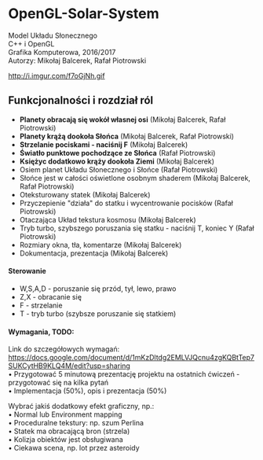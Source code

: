 # OpenGL-Solar-System
Model Układu Słonecznego  
C++ i OpenGL  
Grafika Komputerowa, 2016/2017  
Autorzy: Mikołaj Balcerek, Rafał Piotrowski  

http://i.imgur.com/f7oGjNh.gif 

## Funkcjonalności i rozdział ról

- **Planety obracają się wokół własnej osi** (Mikołaj Balcerek, Rafał Piotrowski)
- **Planety krążą dookoła Słońca** (Mikołaj Balcerek, Rafał Piotrowski)
- **Strzelanie pociskami - naciśnij F** (Mikołaj Balcerek)
- **Światło punktowe pochodzące ze Słońca** (Rafał Piotrowski)
- **Księżyc dodatkowo krąży dookoła Ziemi** (Mikołaj Balcerek)
- Osiem planet Układu Słonecznego i Słońce (Rafał Piotrowski)
- Słońce jest w całości oświetlone osobnym shaderem (Mikołaj Balcerek, Rafał Piotrowski)
- Oteksturowany statek (Mikołaj Balcerek)
- Przyczepienie "działa" do statku i wycentrowanie pocisków (Rafał Piotrowski)
- Otaczająca Układ tekstura kosmosu (Mikołaj Balcerek)
- Tryb turbo, szybszego poruszania się statku - naciśnij T, koniec Y (Rafał Piotrowski)
- Rozmiary okna, tła, komentarze (Mikołaj Balcerek)
- Dokumentacja, prezentacja (Mikołaj Balcerek)

#### Sterowanie
- W,S,A,D - poruszanie się przód, tył, lewo, prawo
- Z,X - obracanie się
- F - strzelanie
- T - tryb turbo (szybsze poruszanie się statkiem)

#### Wymagania, TODO:  
Link do szczegółowych wymagań: https://docs.google.com/document/d/1mKzDltdg2EMLVJQcnu4zgKQBtTep7SUKCytHB9KLQ4M/edit?usp=sharing  
• Przygotować 5 minutową prezentację projektu na ostatnich ćwiczeń -  
przygotować się na kilka pytań  
• Implementacja (50%), opis i prezentacja (50%)  

Wybrać jakiś dodatkowy efekt graficzny, np.:  
• Normal lub Environment mapping  
• Proceduralne tekstury: np. szum Perlina  
• Statek ma obracającą bron (strzela)  
• Kolizja obiektów jest obsługiwana  
• Ciekawa scena, np. lot przez asteroidy  


 

